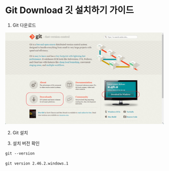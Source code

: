 <!-- title: Git Download 깃 설치하기 가이드 -->

# Git Download 깃 설치하기 가이드

1. Git 다운로드


![1](https://raw.githubusercontent.com/creatingeveryday/blog-repo/main/setting/Git_다운로드와_설치/images/1.png)



2. Git 설치

3. 설치 버전 확인
```shell
git --version

git version 2.46.2.windows.1
```
